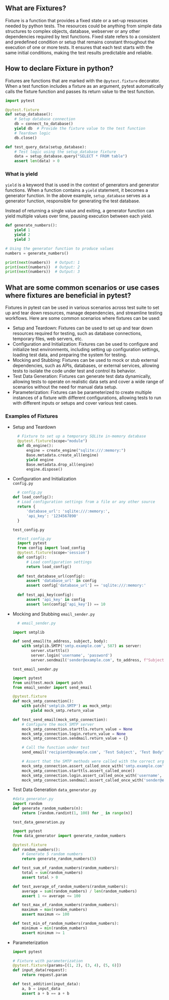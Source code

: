 ## What are Fixtures?

Fixture is a function that provides a fixed state or a set-up resources needed by python tests. 
The resources could be anything from simple data structures to complex objects, database, webserver or any other dependencies required by test functions. 
Fixed state refers to a consistent and predefined condition or setup that remains constant throughout the execution of one or more tests. It ensures that each test
starts with the same initial conditions, making the test results predictable and reliable.


## How to declare Fixture in python?

Fixtures are functions that are marked with the `@pytest.fixture` decorator. 
When a test function includes a fixture as an argument, pytest automatically calls the fixture function and passes its return value to the test function.


```python
import pytest

@pytest.fixture
def setup_database():
    # Setup database connection
    db = connect_to_database()
    yield db  # Provide the fixture value to the test function
    # Teardown logic
    db.close()

def test_query_data(setup_database):
    # Test logic using the setup_database fixture
    data = setup_database.query("SELECT * FROM table")
    assert len(data) > 0
```

### What is yield
`yield` is a keyword that is used in the context of generators and generator functions. When a function contains a `yield`
statement, it becomes a generator function. In the above example, `setup_database` serves as a generator function, responsible for generating the test database.

Instead of returning a single value and exiting, a generator function can yield 
multiple values over time, pausing execution between each yield.

```python
def generate_numbers():
    yield 1
    yield 2
    yield 3

# Using the generator function to produce values
numbers = generate_numbers()

print(next(numbers))  # Output: 1
print(next(numbers))  # Output: 2
print(next(numbers))  # Output: 3
```

## What are some common scenarios or use cases where fixtures are beneficial in pytest?
Fixtures in pytest can be used in various scenarios across test suite to set up and tear down resources, manage dependencies, and streamline testing workflows.
Here are some common scenarios where fixtures can be used:
- Setup and Teardown:  Fixtures can be used to set up and tear down resources required for testing, such as database connections, temporary files, web servers, etc.
- Configuration and Initialization:  Fixtures can be used to configure and initialize test environments, including setting up configuration settings, loading test data, and preparing the system for testing.
- Mocking and Stubbing: Fixtures can be used to mock or stub external dependencies, such as APIs, databases, or external services, allowing tests to isolate the code under test and control its behavior.
- Test Data Generation: Fixtures can generate test data dynamically, allowing tests to operate on realistic data sets and cover a wide range of scenarios without the need for manual data setup.
- Parameterization: Fixtures can be parameterized to create multiple instances of a fixture with different configurations, allowing tests to run with different inputs or setups and cover various test cases.

### Examples of Fixtures

* Setup and Teardown
  ```python
    # Fixture to set up a temporary SQLite in-memory database
    @pytest.fixture(scope="module")
    def db_engine():
        engine = create_engine("sqlite:///:memory:")
        Base.metadata.create_all(engine)
        yield engine
        Base.metadata.drop_all(engine)
        engine.dispose()
    ```
* Configuration and Initialization  
  `config.py`
    ```python
      # config.py   
    def load_config():
      # Load configuration settings from a file or any other source
      return {
          'database_url': 'sqlite:///:memory:',
          'api_key': '1234567890'
      }
    ```
  `test_config.py`
    ```python
      #test_config.py
      import pytest
      from config import load_config
      @pytest.fixture(scope='session')
      def config():
          # Load configuration settings
          return load_config()
        
      def test_database_url(config):
          assert 'database_url' in config
          assert config['database_url'] == 'sqlite:///:memory:'
        
      def test_api_key(config):
          assert 'api_key' in config
          assert len(config['api_key']) == 10
     ```
* Mocking and Stubbing
  `email_sender.py`
  ```python
    # email_sender.py

  import smtplib
  
  def send_email(to_address, subject, body):
      with smtplib.SMTP('smtp.example.com', 587) as server:
          server.starttls()
          server.login('username', 'password')
          server.sendmail('sender@example.com', to_address, f"Subject: {subject}\n\n{body}")
  ```
  `test_email_sender.py`
  ```python
  import pytest
  from unittest.mock import patch
  from email_sender import send_email
  
  @pytest.fixture
  def mock_smtp_connection():
      with patch('smtplib.SMTP') as mock_smtp:
          yield mock_smtp.return_value
  
  def test_send_email(mock_smtp_connection):
      # Configure the mock SMTP server
      mock_smtp_connection.starttls.return_value = None
      mock_smtp_connection.login.return_value = None
      mock_smtp_connection.sendmail.return_value = {}
  
      # Call the function under test
      send_email('recipient@example.com', 'Test Subject', 'Test Body')
  
      # Assert that the SMTP methods were called with the correct arguments
      mock_smtp_connection.assert_called_once_with('smtp.example.com', 587)
      mock_smtp_connection.starttls.assert_called_once()
      mock_smtp_connection.login.assert_called_once_with('username', 'password')
      mock_smtp_connection.sendmail.assert_called_once_with('sender@example.com', 'recipient@example.com', "Subject: Test Subject\n\nTest Body")
  ```
* Test Data Generation
  `data_generator.py`
  ```python
  #data_generator.py
  import random  
  def generate_random_numbers(n):
      return [random.randint(1, 100) for _ in range(n)]  
  ```
  `test_data_generation.py`
  ```python
  import pytest
  from data_generator import generate_random_numbers
  
  @pytest.fixture
  def random_numbers():
      # Generate 5 random numbers
      return generate_random_numbers(5)
  
  def test_sum_of_random_numbers(random_numbers):
      total = sum(random_numbers)
      assert total > 0
  
  def test_average_of_random_numbers(random_numbers):
      average = sum(random_numbers) / len(random_numbers)
      assert 1 <= average <= 100
  
  def test_max_of_random_numbers(random_numbers):
      maximum = max(random_numbers)
      assert maximum <= 100
  
  def test_min_of_random_numbers(random_numbers):
      minimum = min(random_numbers)
      assert minimum >= 1
  ```
* Parameterization
  ```python
  import pytest
  
  # Fixture with parameterization
  @pytest.fixture(params=[(1, 2), (3, 4), (5, 6)])
  def input_data(request):
      return request.param
  
  def test_addition(input_data):
      a, b = input_data
      assert a + b == a + b
  ```
